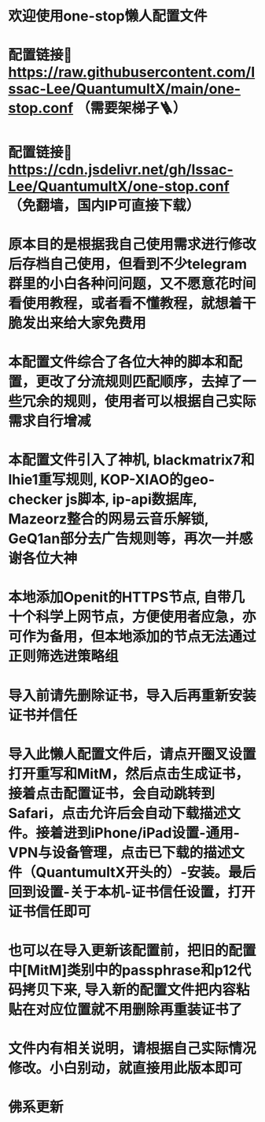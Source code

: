 # 欢迎使用one-stop懒人配置文件
# 配置链接🔗 https://raw.githubusercontent.com/Issac-Lee/QuantumultX/main/one-stop.conf （需要架梯子🪜）
# 配置链接🔗 https://cdn.jsdelivr.net/gh/Issac-Lee/QuantumultX/one-stop.conf （免翻墙，国内IP可直接下载）
# 原本目的是根据我自己使用需求进行修改后存档自己使用，但看到不少telegram群里的小白各种问问题，又不愿意花时间看使用教程，或者看不懂教程，就想着干脆发出来给大家免费用
# 本配置文件综合了各位大神的脚本和配置，更改了分流规则匹配顺序，去掉了一些冗余的规则，使用者可以根据自己实际需求自行增减
# 本配置文件引入了神机, blackmatrix7和lhie1重写规则, KOP-XIAO的geo-checker js脚本, ip-api数据库, Mazeorz整合的网易云音乐解锁, GeQ1an部分去广告规则等，再次一并感谢各位大神
# 本地添加Openit的HTTPS节点, 自带几十个科学上网节点，方便使用者应急，亦可作为备用，但本地添加的节点无法通过正则筛选进策略组
# 导入前请先删除证书，导入后再重新安装证书并信任
# 导入此懒人配置文件后，请点开圈叉设置打开重写和MitM，然后点击生成证书，接着点击配置证书，会自动跳转到Safari，点击允许后会自动下载描述文件。接着进到iPhone/iPad设置-通用-VPN与设备管理，点击已下载的描述文件（QuantumultX开头的）-安装。最后回到设置-关于本机-证书信任设置，打开证书信任即可
# 也可以在导入更新该配置前，把旧的配置中[MitM]类别中的passphrase和p12代码拷贝下来, 导入新的配置文件把内容粘贴在对应位置就不用删除再重装证书了
# 文件内有相关说明，请根据自己实际情况修改。小白别动，就直接用此版本即可
# 佛系更新
